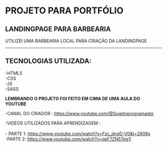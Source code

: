 <H1>PROJETO PARA PORTFÓLIO</H1>

<H2>LANDINGPAGE PARA BARBEARIA</H2>

UTILIZEI UMA BARBEARIA LOCAL PARA CRIAÇÃO DA LANDINGPAGE

-----------------------------------

<H2>TECNOLOGIAS UTILIZADA:</H2>

-HTML5
<br>
-CSS
<br>
-JS
<br>
-SASS

<strong>LEMBRANDO O PROJETO FOI FEITO EM CIMA DE UMA AULA DO YOUTUBE</strong>

-CANAL DO CRIADOR : https://www.youtube.com/@Sujeitoprogramador

-VIDEOS UTILIZADOS PARA APRENDIZAGEM :
    <BR>
    <br>
    - PARTE 1: https://www.youtube.com/watch?v=Fzc_dnqD-V0&t=2608s
    <BR>
    -PARTE 2: https://www.youtube.com/watch?v=qeF7ZN5TegY
